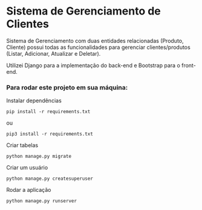 # Sistema de Gerenciamento de Clientes


Sistema de Gerenciamento com duas entidades relacionadas (Produto, Cliente) possui todas as funcionalidades para gerenciar clientes/produtos (Listar, Adicionar, Atualizar e Deletar).

Utilizei Django para a implementação do back-end e Bootstrap para o front-end.


### Para rodar este projeto em sua máquina:
Instalar dependências
```
pip install -r requirements.txt
```
ou
```
pip3 install -r requirements.txt
```
Criar tabelas
```
python manage.py migrate
```
Criar um usuário
```
python manage.py createsuperuser
```
Rodar a aplicação
```
python manage.py runserver
```
